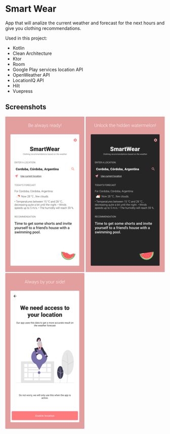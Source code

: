 # Smart Wear
App that will analize the current weather and forecast for the next hours and give you clothing recommendations.

Used in this project:</br>
  * Kotlin
  * Clean Architecture
  * Ktor
  * Room
  * Google Play services location API
  * OpenWeather API
  * LocationIQ API
  * Hilt
  * Vuepress
  
## Screenshots
<img src="https://github.com/puntogris/smart-wear/blob/master/screenshots/1.png" width=250> <img src="https://github.com/puntogris/smart-wear/blob/master/screenshots/2.png" width=250> <img src="https://github.com/puntogris/smart-wear/blob/master/screenshots/3.png" width=250>
